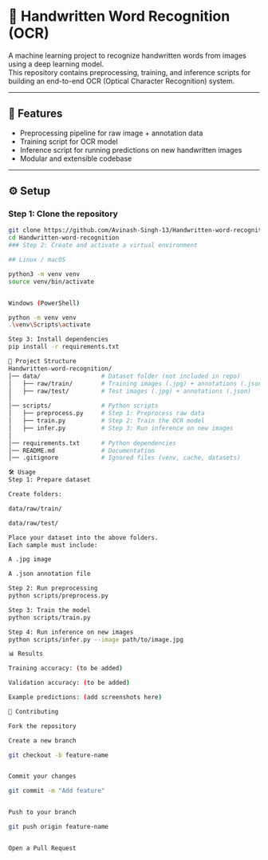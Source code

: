 # 📝 Handwritten Word Recognition (OCR)

A machine learning project to recognize handwritten words from images using a deep learning model.  
This repository contains preprocessing, training, and inference scripts for building an end-to-end OCR (Optical Character Recognition) system.

---

## 🚀 Features
- Preprocessing pipeline for raw image + annotation data  
- Training script for OCR model  
- Inference script for running predictions on new handwritten images  
- Modular and extensible codebase  

---

## ⚙️ Setup

### Step 1: Clone the repository
```bash
git clone https://github.com/Avinash-Singh-13/Handwritten-word-recognition.git
cd Handwritten-word-recognition
### Step 2: Create and activate a virtual environment

## Linux / macOS

python3 -m venv venv
source venv/bin/activate


Windows (PowerShell)

python -m venv venv
.\venv\Scripts\activate

Step 3: Install dependencies
pip install -r requirements.txt

📂 Project Structure
Handwritten-word-recognition/
│── data/                 # Dataset folder (not included in repo)
│   ├── raw/train/        # Training images (.jpg) + annotations (.json)
│   ├── raw/test/         # Test images (.jpg) + annotations (.json)
│
│── scripts/              # Python scripts
│   ├── preprocess.py     # Step 1: Preprocess raw data
│   ├── train.py          # Step 2: Train the OCR model
│   ├── infer.py          # Step 3: Run inference on new images
│
│── requirements.txt      # Python dependencies
│── README.md             # Documentation
│── .gitignore            # Ignored files (venv, cache, datasets)

🛠️ Usage
Step 1: Prepare dataset

Create folders:

data/raw/train/

data/raw/test/

Place your dataset into the above folders.
Each sample must include:

A .jpg image

A .json annotation file

Step 2: Run preprocessing
python scripts/preprocess.py

Step 3: Train the model
python scripts/train.py

Step 4: Run inference on new images
python scripts/infer.py --image path/to/image.jpg

📊 Results

Training accuracy: (to be added)

Validation accuracy: (to be added)

Example predictions: (add screenshots here)

🤝 Contributing

Fork the repository

Create a new branch

git checkout -b feature-name


Commit your changes

git commit -m "Add feature"


Push to your branch

git push origin feature-name


Open a Pull Request
